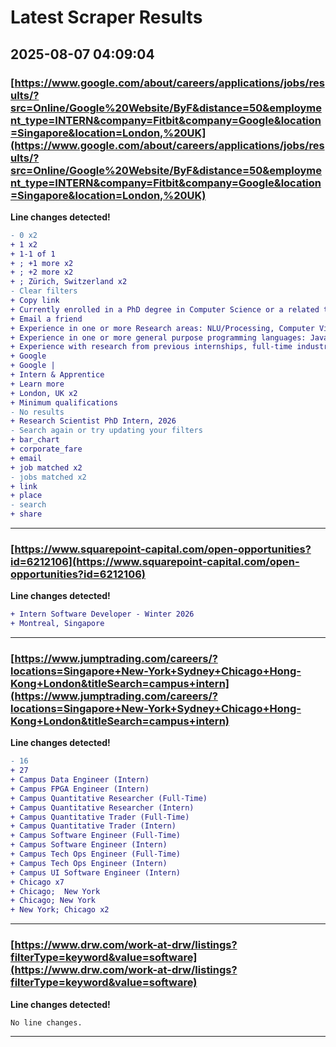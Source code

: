# Latest Scraper Results

## 2025-08-07 04:09:04

### [https://www.google.com/about/careers/applications/jobs/results/?src=Online/Google%20Website/ByF&distance=50&employment_type=INTERN&company=Fitbit&company=Google&location=Singapore&location=London,%20UK](https://www.google.com/about/careers/applications/jobs/results/?src=Online/Google%20Website/ByF&distance=50&employment_type=INTERN&company=Fitbit&company=Google&location=Singapore&location=London,%20UK)

**Line changes detected!**

```diff
- 0 x2
+ 1 x2
+ 1‑1 of 1
+ ; +1 more x2
+ ; +2 more x2
+ ; Zürich, Switzerland x2
- Clear filters
+ Copy link
+ Currently enrolled in a PhD degree in Computer Science or a related technical field in the EMEA region, and in your penultimate/final year of education.
+ Email a friend
+ Experience in one or more Research areas: NLU/Processing, Computer Vision, LLMs, AI Architecture, Audio Processing, Spatial/Temporal Modeling, Machine Learning, Algorithmic Foundations of Optimization, Data Mining, Machine Intelligence (Artificial Intelligence), AI/ML Algorithms, Deep Learning or Image Processing, Multimodal, Multilingual and Reinforcement Learning.
+ Experience in one or more general purpose programming languages: Java, C++, Python, or Go.
+ Experience with research from previous internships, full-time industry experience, personal projects, lab work, or published papers.
+ Google
+ Google |
+ Intern & Apprentice
+ Learn more
+ London, UK x2
+ Minimum qualifications
- No results
+ Research Scientist PhD Intern, 2026
- Search again or try updating your filters
+ bar_chart
+ corporate_fare
+ email
+ job matched x2
- jobs matched x2
+ link
+ place
- search
+ share
```

---
### [https://www.squarepoint-capital.com/open-opportunities?id=6212106](https://www.squarepoint-capital.com/open-opportunities?id=6212106)

**Line changes detected!**

```diff
+ Intern Software Developer - Winter 2026
+ Montreal, Singapore
```

---
### [https://www.jumptrading.com/careers/?locations=Singapore+New-York+Sydney+Chicago+Hong-Kong+London&titleSearch=campus+intern](https://www.jumptrading.com/careers/?locations=Singapore+New-York+Sydney+Chicago+Hong-Kong+London&titleSearch=campus+intern)

**Line changes detected!**

```diff
- 16
+ 27
+ Campus Data Engineer (Intern)
+ Campus FPGA Engineer (Intern)
+ Campus Quantitative Researcher (Full-Time)
+ Campus Quantitative Researcher (Intern)
+ Campus Quantitative Trader (Full-Time)
+ Campus Quantitative Trader (Intern)
+ Campus Software Engineer (Full-Time)
+ Campus Software Engineer (Intern)
+ Campus Tech Ops Engineer (Full-Time)
+ Campus Tech Ops Engineer (Intern)
+ Campus UI Software Engineer (Intern)
+ Chicago x7
+ Chicago;  New York
+ Chicago; New York
+ New York; Chicago x2
```

---
### [https://www.drw.com/work-at-drw/listings?filterType=keyword&value=software](https://www.drw.com/work-at-drw/listings?filterType=keyword&value=software)

**Line changes detected!**

```diff
No line changes.
```

---
